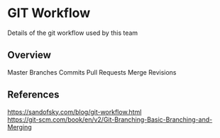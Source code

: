 # GIT Workflow
Details of the git workflow used by this team

## Overview
Master
Branches
Commits
Pull Requests
Merge
Revisions

## References
https://sandofsky.com/blog/git-workflow.html </br>
https://git-scm.com/book/en/v2/Git-Branching-Basic-Branching-and-Merging
